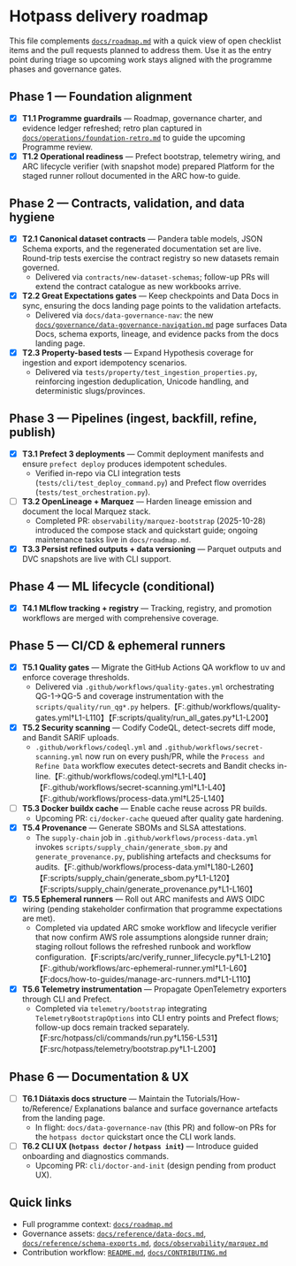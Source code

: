 # Hotpass delivery roadmap

This file complements [`docs/roadmap.md`](docs/roadmap.md) with a quick view of
open checklist items and the pull requests planned to address them. Use it as the
entry point during triage so upcoming work stays aligned with the programme
phases and governance gates.

## Phase 1 — Foundation alignment

- [x] **T1.1 Programme guardrails** — Roadmap, governance charter, and evidence
      ledger refreshed; retro plan captured in
      [`docs/operations/foundation-retro.md`](docs/operations/foundation-retro.md) to
      guide the upcoming Programme review.
- [x] **T1.2 Operational readiness** — Prefect bootstrap, telemetry wiring, and
      ARC lifecycle verifier (with snapshot mode) prepared Platform for the staged
      runner rollout documented in the ARC how-to guide.

## Phase 2 — Contracts, validation, and data hygiene

- [x] **T2.1 Canonical dataset contracts** — Pandera table models, JSON Schema
      exports, and the regenerated documentation set are live. Round-trip tests
      exercise the contract registry so new datasets remain governed.
  - Delivered via `contracts/new-dataset-schemas`; follow-up PRs will extend the
    contract catalogue as new workbooks arrive.
- [x] **T2.2 Great Expectations gates** — Keep checkpoints and Data Docs in
      sync, ensuring the docs landing page points to the validation artefacts.
  - Delivered via `docs/data-governance-nav`: the new
    [`docs/governance/data-governance-navigation.md`](docs/governance/data-governance-navigation.md)
    page surfaces Data Docs, schema exports, lineage, and evidence packs from the
    docs landing page.
- [x] **T2.3 Property-based tests** — Expand Hypothesis coverage for ingestion
      and export idempotency scenarios.
  - Delivered via `tests/property/test_ingestion_properties.py`, reinforcing
    ingestion deduplication, Unicode handling, and deterministic slugs/provinces.

## Phase 3 — Pipelines (ingest, backfill, refine, publish)

- [x] **T3.1 Prefect 3 deployments** — Commit deployment manifests and ensure
      `prefect deploy` produces idempotent schedules.
  - Verified in-repo via CLI integration tests (`tests/cli/test_deploy_command.py`) and Prefect flow overrides (`tests/test_orchestration.py`).
- [ ] **T3.2 OpenLineage + Marquez** — Harden lineage emission and document the
      local Marquez stack.
  - Completed PR: `observability/marquez-bootstrap` (2025-10-28) introduced the
    compose stack and quickstart guide; ongoing maintenance tasks live in
    `docs/roadmap.md`.
- [x] **T3.3 Persist refined outputs + data versioning** — Parquet outputs and
      DVC snapshots are live with CLI support.

## Phase 4 — ML lifecycle (conditional)

- [x] **T4.1 MLflow tracking + registry** — Tracking, registry, and promotion
      workflows are merged with comprehensive coverage.

## Phase 5 — CI/CD & ephemeral runners

- [x] **T5.1 Quality gates** — Migrate the GitHub Actions QA workflow to uv and
      enforce coverage thresholds.
  - Delivered via `.github/workflows/quality-gates.yml` orchestrating QG-1→QG-5 and coverage instrumentation with the `scripts/quality/run_qg*.py` helpers.【F:.github/workflows/quality-gates.yml†L1-L110】【F:scripts/quality/run_all_gates.py†L1-L200】
- [x] **T5.2 Security scanning** — Codify CodeQL, detect-secrets diff mode, and
      Bandit SARIF uploads.
  - `.github/workflows/codeql.yml` and `.github/workflows/secret-scanning.yml` now run on every push/PR, while the `Process and Refine Data` workflow executes detect-secrets and Bandit checks in-line.【F:.github/workflows/codeql.yml†L1-L40】【F:.github/workflows/secret-scanning.yml†L1-L40】【F:.github/workflows/process-data.yml†L25-L140】
- [ ] **T5.3 Docker buildx cache** — Enable cache reuse across PR builds.
  - Upcoming PR: `ci/docker-cache` queued after quality gate hardening.
- [x] **T5.4 Provenance** — Generate SBOMs and SLSA attestations.
  - The `supply-chain` job in `.github/workflows/process-data.yml` invokes `scripts/supply_chain/generate_sbom.py` and `generate_provenance.py`, publishing artefacts and checksums for audits.【F:.github/workflows/process-data.yml†L180-L260】【F:scripts/supply_chain/generate_sbom.py†L1-L120】【F:scripts/supply_chain/generate_provenance.py†L1-L160】
- [x] **T5.5 Ephemeral runners** — Roll out ARC manifests and AWS OIDC wiring (pending stakeholder confirmation that programme expectations are met).
  - Completed via updated ARC smoke workflow and lifecycle verifier that now confirm AWS role assumptions alongside runner drain; staging rollout follows the refreshed runbook and workflow configuration.【F:scripts/arc/verify_runner_lifecycle.py†L1-L210】【F:.github/workflows/arc-ephemeral-runner.yml†L1-L60】【F:docs/how-to-guides/manage-arc-runners.md†L1-L110】
- [x] **T5.6 Telemetry instrumentation** — Propagate OpenTelemetry exporters
      through CLI and Prefect.
  - Completed via `telemetry/bootstrap` integrating `TelemetryBootstrapOptions` into CLI entry points and Prefect flows; follow-up docs remain tracked separately.【F:src/hotpass/cli/commands/run.py†L156-L531】【F:src/hotpass/telemetry/bootstrap.py†L1-L200】

## Phase 6 — Documentation & UX

- [ ] **T6.1 Diátaxis docs structure** — Maintain the Tutorials/How-to/Reference/
      Explanations balance and surface governance artefacts from the landing page.
  - In flight: `docs/data-governance-nav` (this PR) and follow-on PRs for the
    `hotpass doctor` quickstart once the CLI work lands.
- [ ] **T6.2 CLI UX (`hotpass doctor` / `hotpass init`)** — Introduce guided
      onboarding and diagnostics commands.
  - Upcoming PR: `cli/doctor-and-init` (design pending from product UX).

## Quick links

- Full programme context: [`docs/roadmap.md`](docs/roadmap.md)
- Governance assets: [`docs/reference/data-docs.md`](docs/reference/data-docs.md),
  [`docs/reference/schema-exports.md`](docs/reference/schema-exports.md),
  [`docs/observability/marquez.md`](docs/observability/marquez.md)
- Contribution workflow: [`README.md`](README.md),
  [`docs/CONTRIBUTING.md`](docs/CONTRIBUTING.md)
